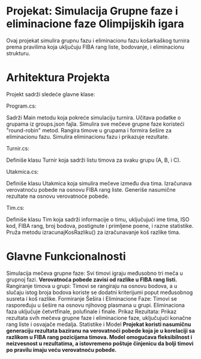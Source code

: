 # Projekat: Simulacija Grupne faze i eliminacione faze Olimpijskih igara
Ovaj projekat simulira grupnu fazu i eliminacionu fazu košarkaškog turnira prema pravilima koja uključuju FIBA rang liste, bodovanje, i eliminacionu strukturu.

# Arhitektura Projekta
Projekt sadrži sledeće glavne klase:

Program.cs:

Sadrži Main metodu koja pokreće simulaciju turnira.
Učitava podatke o grupama iz groups.json fajla.
Simulira sve mečeve grupne faze koristeći "round-robin" metod.
Rangira timove u grupama i formira šešire za eliminacionu fazu.
Simulira eliminacionu fazu i prikazuje rezultate.

Turnir.cs:

Definiše klasu Turnir koja sadrži listu timova za svaku grupu (A, B, i C).

Utakmica.cs:

Definiše klasu Utakmica koja simulira mečeve između dva tima.
Izračunava verovatnoću pobede na osnovu FIBA rang liste.
Generiše nasumične rezultate na osnovu verovatnoće pobede.

Tim.cs:

Definiše klasu Tim koja sadrži informacije o timu, uključujući ime tima, ISO kod, FIBA rang, broj bodova, postignute i primljene poene, i razne statistike.
Pruža metodu izracunajKosRazliku() za izračunavanje koš razlike tima.

# Glavne Funkcionalnosti
Simulacija mečeva grupne faze: Svi timovi igraju međusobno tri meča u grupnoj fazi. **Verovatnoća pobede zavisi od razlike u FIBA rang listi.**
Rangiranje timova u grupi: Timovi se rangiraju na osnovu bodova, a u slučaju istog broja bodova koriste se dodatni kriterijumi poput međusobnog susreta i koš razlike.
Formiranje Šešira i Eliminacione Faze: Timovi se raspoređuju u šešire na osnovu njihovog plasmana u grupi. Eliminaciona faza uključuje četvrtfinale, polufinale i finale.
Prikaz Rezultata: Prikaz rezultata svih mečeva grupne faze i eliminacione faze, uključujući konačne rang liste i osvajače medalja.
Statistike i Model
**Projekat koristi nasumičnu generaciju rezultata baziranu na verovatnoći pobede koja je u korelaciji sa razlikom u FIBA rang pozicijama timova.
Model omogućava fleksibilnost i neizvesnost u rezultatima, a istovremeno poštuje činjenicu da bolji timovi po pravilu imaju veću verovatnoću pobede.**
